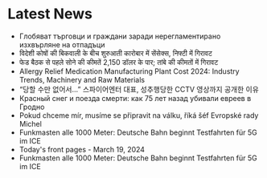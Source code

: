 # Latest News
-  Глобяват търговци и граждани заради нерегламентирано изхвърляне на отпадъци
-  विदेशी कोषों की बिकवाली के बीच शुरुआती कारोबार में सेंसेक्स, निफ्टी में गिरावट
-  फेड बैठक से पहले सोने की कीमतें 2,150 डॉलर के पार; तांबे की कीमतों में गिरावट
-  Allergy Relief Medication Manufacturing Plant Cost 2024: Industry Trends, Machinery and Raw Materials
-  “당할 수만 없어서...” 스파이어엔터 대표, 성추행당한 CCTV 영상까지 공개한 이유
-  Красный снег и поезда смерти: как 75 лет назад убивали евреев в Гродно
-  Pokud chceme mír, musíme se připravit na válku, říká šéf Evropské rady Michel
-  Funkmasten alle 1000 Meter: Deutsche Bahn beginnt Testfahrten für 5G im ICE
-  Today's front pages - March 19, 2024
-  Funkmasten alle 1000 Meter: Deutsche Bahn beginnt Testfahrten für 5G im ICE
